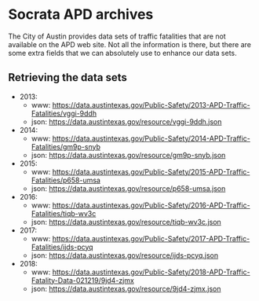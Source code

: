 # Socrata APD archives

The City of Austin provides data sets of traffic fatalities that are not available on the APD web site. Not all the information is there, but there are some extra fields that we can absolutely use to enhance our data sets.

## Retrieving the data sets

* 2013:
  * www: <https://data.austintexas.gov/Public-Safety/2013-APD-Traffic-Fatalities/vggi-9ddh>
  * json: <https://data.austintexas.gov/resource/vggi-9ddh.json>
* 2014:
  * www: <https://data.austintexas.gov/Public-Safety/2014-APD-Traffic-Fatalities/gm9p-snyb>
  * json: <https://data.austintexas.gov/resource/gm9p-snyb.json>
* 2015:
  * www: <https://data.austintexas.gov/Public-Safety/2015-APD-Traffic-Fatalities/p658-umsa>
  * json: <https://data.austintexas.gov/resource/p658-umsa.json>
* 2016:
  * www: <https://data.austintexas.gov/Public-Safety/2016-APD-Traffic-Fatalities/tiqb-wv3c>
  * json: <https://data.austintexas.gov/resource/tiqb-wv3c.json>
* 2017:
  * www: <https://data.austintexas.gov/Public-Safety/2017-APD-Traffic-Fatalities/ijds-pcyq>
  * json: <https://data.austintexas.gov/resource/ijds-pcyq.json>
* 2018:
  * www: <https://data.austintexas.gov/Public-Safety/2018-APD-Traffic-Fatality-Data-021219/9jd4-zjmx>
  * json: <https://data.austintexas.gov/resource/9jd4-zjmx.json>

